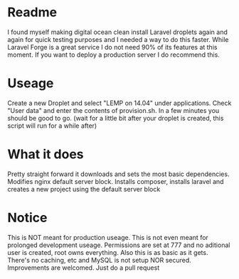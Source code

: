 # Readme

I found myself making digital ocean clean install Laravel droplets again and again for quick testing purposes and I needed a way to do this faster. While Laravel Forge is a great service I do not need 90% of its features at this moment. If you want to deploy a production server I do recommend this.

# Useage

Create a new Droplet and select "LEMP on 14.04" under applications. Check "User data" and enter the contents of provision.sh. In a few minutes you should be good to go. (wait for a little bit after your droplet is created, this script will run for a while after)

# What it does

Pretty straight forward it downloads and sets the most basic dependencies. Modifies nginx default server block. Installs composer, installs laravel and creates a new project using the default server block

# Notice

This is NOT meant for production useage. This is not even meant for prolonged development useage. Permissions are set at 777 and no aditional user is created, root owns everything. Also this is as basic as it gets. There's no caching, etc and MySQL is not setup NOR secured. Improvements are welcomed. Just do a pull request

